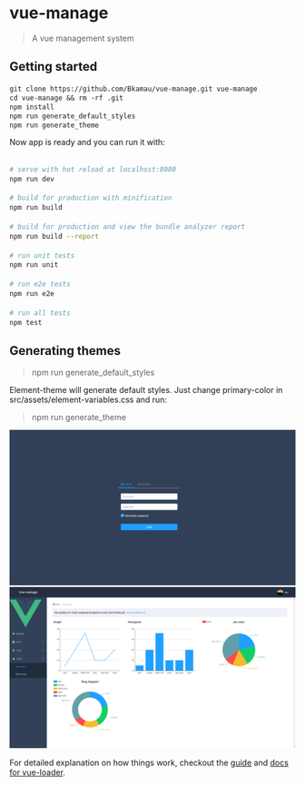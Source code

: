 # vue-manage

> A vue management system


## Getting started

    git clone https://github.com/Bkamau/vue-manage.git vue-manage  
    cd vue-manage && rm -rf .git
    npm install
    npm run generate_default_styles
    npm run generate_theme

Now app is ready and you can run it with:

``` bash

# serve with hot reload at localhost:8080
npm run dev

# build for production with minification
npm run build

# build for production and view the bundle analyzer report
npm run build --report

# run unit tests
npm run unit

# run e2e tests
npm run e2e

# run all tests
npm test
```

## Generating themes

 > npm run generate_default_styles

Element-theme will generate default styles. Just change primary-color in src/assets/element-variables.css and run:

 > npm run generate_theme

![](https://github.com/Bkamau/vue-manage/blob/master/shots/login.png)
![](https://github.com/Bkamau/vue-manage/blob/master/shots/chart.png)

For detailed explanation on how things work, checkout the [guide](http://vuejs-templates.github.io/webpack/) and [docs for vue-loader](http://vuejs.github.io/vue-loader).
